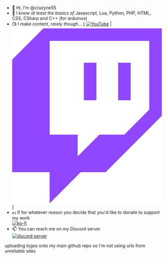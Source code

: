 - 👋 Hi, I’m @crazyne55
- 📜 I know *at least the basics of* Javascript, Lua, Python, PHP, HTML, CSS, CSharp and C++ (for arduinos)
- 📺 I make content, *rarely though...* \[ [![YouTube]()]() | [![Twitch](https://github.com/crazyne55/crazyne55/blob/main/Logo-Twitch.svg)](https://www.twitch.tv/crazyne55) \]
- 💵 If for whatever reason you decide that you'd like to donate to support my work <br>
[![ko-fi](https://ko-fi.com/img/githubbutton_sm.svg)](https://ko-fi.com/O4O47D5CF)
- 📫 You can reach me on my Discord server <br> 
[![discord server](https://discord.com/assets/cb48d2a8d4991281d7a6a95d2f58195e.svg)](https://discord.gg/HCXTq73hfK)


uploading logos onto my main github repo so I'm not using urls from unreliable sites
